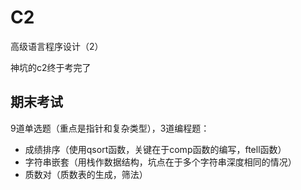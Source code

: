 # C2
高级语言程序设计（2）

神坑的c2终于考完了

## 期末考试
9道单选题（重点是指针和复杂类型），3道编程题：

- 成绩排序（使用qsort函数，关键在于comp函数的编写，ftell函数）
- 字符串嵌套（用栈作数据结构，坑点在于多个字符串深度相同的情况）
- 质数对（质数表的生成，筛法）

